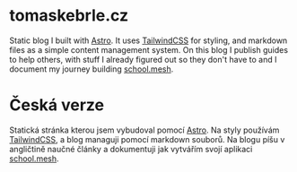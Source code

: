 # tomaskebrle.cz

Static blog I built with [Astro](https://astro.build). It uses [TailwindCSS](https://tailwindcss.com) for styling, and markdown files as a simple content management system. On this blog I publish guides to help others, with stuff I already figured out so they don't have to and I document my journey building [school.mesh](https://school.mesh.sk). 

# Česká verze
Statická stránka kterou jsem vybudoval pomocí [Astro](https://astro.build). Na styly používám [TailwindCSS](https://tailwindcss.com), a blog managuji pomocí markdown souborů. Na blogu píšu v angličtině naučné články a dokumentuji jak vytvářím svojí aplikaci [school.mesh](https://school.mesh.sk).
